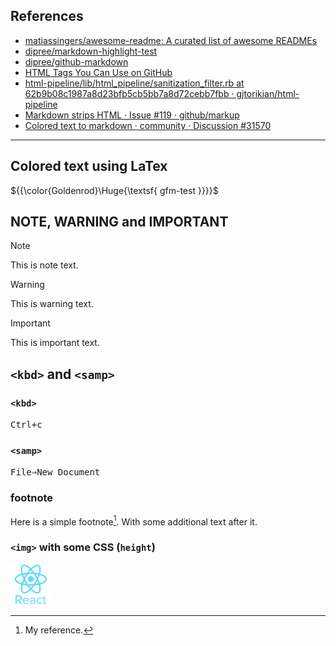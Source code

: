 ## References

- [matiassingers/awesome-readme: A curated list of awesome READMEs](https://github.com/matiassingers/awesome-readme)
- [dipree/markdown-highlight-test](https://github.com/dipree/markdown-highlight-test)
- [dipree/github-markdown](https://github.com/dipree/github-markdown)
- [HTML Tags You Can Use on GitHub](https://gist.github.com/seanh/13a93686bf4c2cb16e658b3cf96807f2)
- [html-pipeline/lib/html\_pipeline/sanitization\_filter.rb at 62b9b08c1987a8d23bfb5cb5bb7a8d72cebb7fbb · gjtorikian/html-pipeline](https://github.com/gjtorikian/html-pipeline/blob/62b9b08c1987a8d23bfb5cb5bb7a8d72cebb7fbb/lib/html_pipeline/sanitization_filter.rb)
- [Markdown strips HTML · Issue #119 · github/markup](https://github.com/github/markup/issues/119)
- [Colored text to markdown · community · Discussion #31570](https://github.com/orgs/community/discussions/31570)

---

## Colored text using LaTex

${{\color{Goldenrod}\Huge{\textsf{  gfm-test \}}}}\$

## NOTE, WARNING and IMPORTANT

> [!NOTE]
> This is note text.

> [!WARNING]
> This is warning text.

> [!IMPORTANT]
> This is important text.

## `<kbd>` and `<samp>`

### `<kbd>`

<kbd><kbd>Ctrl</kbd>+<kbd>c</kbd>

### `<samp>`

<kbd><kbd><samp>File</samp></kbd>⇒<kbd><samp>New Document</samp></kbd></kbd>

### footnote

Here is a simple footnote[^1]. With some additional text after it.

[^1]: My reference.

### `<img>` with some CSS (`height`)

<img height="65" src="https://raw.githubusercontent.com/devicons/devicon/master/icons/react/react-original-wordmark.svg">
